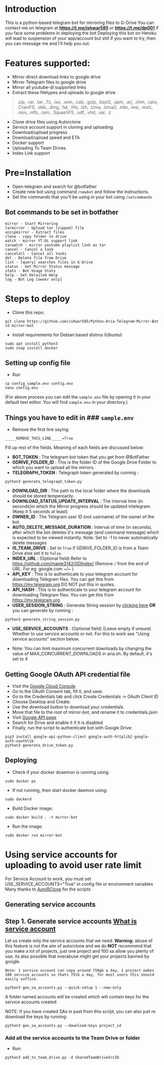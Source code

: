 

# Introduction
This is a python-based telegram bot for mirroring files to G-Drive 
You can contact me on telegram at **https://t.me/ishwar585** or **https://t.me/dp001** if you face some problems in deploying the bot
Deploying this bot on Heroku will lead to suspension of your app/account but still if you want to try, then you can message me and I'll help you out.

# Features supported:
- Mirror direct download links to google drive
- Mirror Telegram files to google drive
- Mirror all youtube-dl supported links
- Extract these filetypes and uploads to google drive
> .zip, .rar, .tar, .7z, .iso, .wim, .cab, .gzip, .bzpi2, 
> .apm, .arj, .chm, .cpio, .CramFS, .deb, .dmg, .fat, 
> .hfs, .lzh, .lzma, .lzma2, .mbr, .msi, .mslz, .nsis, 
> .ntfs, .rpm, .SquashFS, .udf, .vhd, .xar, .z
- Clone drive files using Autorclone
- Service account support in cloning and uploading
- Download/upload progress
- Download/upload speed and ETA
- Docker support
- Uploading To Team Drives.
- Index Link support

# Pre=Installation
- Open telegram and search for @botfather
- Create new bot using command ```/newbot``` and follow the instructions.
- Set the commands that you'll be using in your bot using ```/setcommands```

## Bot commands to be set in botfather

```
mirror - Start Mirroring
tarmirror - Upload tar (zipped) file
unzipmirror - Extract files
clone - copy folder to drive
watch - mirror YT-DL support link
tarwatch - mirror youtube playlist link as tar
cancel - Cancel a task
cancelall - Cancel all tasks
del - Delete file from Drive
list - [query] searches files in G-Drive
status - Get Mirror Status message
stats - Bot Usage Stats
help - Get Detailed Help
log - Bot Log [owner only]
```

# Steps to deploy

- Clone this repo:
```
git clone https://github.com/ishwar585/Python-Aria-Telegram-Mirror-Bot
cd mirror-bot
```

- Install requirements for Debian based distros (Ubuntu)
```
sudo apt install python3
sudo snap install docker 
```

## Setting up config file
- Run
```
cp config_sample.env config.env
nano config.env
```
(For above process you can edit the ```sample.env``` file by opening it in your default text editor. You will find ```sample.env``` in your directory.)  

## Things you have to edit in ### ```sample.env``` 
- Remove the first line saying:

```
_____REMOVE_THIS_LINE_____=True
```

Fill up rest of the fields. Meaning of each fields are discussed below:
- **BOT_TOKEN** : The telegram bot token that you get from @BotFather
- **GDRIVE_FOLDER_ID** : This is the folder ID of the Google Drive Folder to which you want to upload all the mirrors.
- **TELEGRAPH_TOKEN** : Telegraph token generated by running :
```
python3 generate_telegraph_token.py
```
- **DOWNLOAD_DIR** : The path to the local folder where the downloads should be stored temperoarily.
- **DOWNLOAD_STATUS_UPDATE_INTERVAL** : The interval time (in seconds)in which the Mirror progress should be updated intelegram. (Keep it 5 seconds at least)
- **OWNER_ID** : The Telegram user ID (not username) of the owner of the bot.
- **AUTO_DELETE_MESSAGE_DURATION** : Interval of time (in seconds), after which the bot deletes it's message (and command message) which is expected to be viewed instantly. Note: Set to -1 to never automatically delete messages
- **IS_TEAM_DRIVE** : Set to ```True``` if GDRIVE_FOLDER_ID is from a Team Drive else set it to ```false```.
- **INDEX_URL** : (Optional field) Refer to https://github.com/maple3142/GDIndex/ (Remove ```/``` from the end of URL. For eg: google.com ~/~ )
- **API_KEY** : This is to authenticate to your telegram account for downloading Telegram files. You can get this from https://my.telegram.org DO NOT put this in quotes.
- **API_HASH** : This is to authenticate to your telegram account for downloading Telegram files. You can get this from https://my.telegram.org
- **USER_SESSION_STRING** : Generate String session by [clicking here](https://generatestringsession.magneto261290.repl.run/) **OR** you can generate by running :
```
python3 generate_string_session.py
```
- **USE_SERVICE_ACCOUNTS** : (Optional field) (Leave empty if unsure) Whether to use service accounts or not. For this to work see "Using service accounts" section below.

- Note: You can limit maximum concurrent downloads by changing the value of MAX_CONCURRENT_DOWNLOADS in aria.sh. By default, it's set to 4
 
## Getting Google OAuth API credential file

- Visit the [Google Cloud Console](https://console.developers.google.com/apis/credentials)
- Go to the OAuth Consent tab, fill it, and save.
- Go to the Credentials tab and click Create Credentials -> OAuth Client ID
- Choose Desktop and Create.
- Use the download button to download your credentials.
- Move that file to the root of mirror-bot, and rename it to credentials.json
- Visit [Google API page](https://console.developers.google.com/apis/library)
- Search for Drive and enable it if it is disabled
- Finally, run the script to authenticate bot with Google Drive:
```
pip3 install google-api-python-client google-auth-httplib2 google-auth-oauthlib
python3 generate_drive_token.py
```
## Deploying

- Check if your docker doaemon is running using:
```
sudo docker ps
```
- If not running, then start docker daemon using:
```
sudo dockerd
```
- Build Docker image:
```
sudo docker build . -t mirror-bot
```
- Run the image:
```
sudo docker run mirror-bot
```

# Using service accounts for uploading to avoid user rate limit
For Service Account to work, you must set USE_SERVICE_ACCOUNTS="True" in config file or environment variables
Many thanks to [AutoRClone](https://github.com/xyou365/AutoRclone) for the scripts
## Generating service accounts
Step 1. Generate service accounts [What is service account](https://cloud.google.com/iam/docs/service-accounts)
---------------------------------
Let us create only the service accounts that we need. 
**Warning:** abuse of this feature is not the aim of autorclone and we do **NOT** recommend that you make a lot of projects, just one project and 100 sa allow you plenty of use, its also possible that overabuse might get your projects banned by google. 

```
Note: 1 service account can copy around 750gb a day, 1 project makes 100 service accounts so thats 75tb a day, for most users this should easily suffice. 
```

`python3 gen_sa_accounts.py --quick-setup 1 --new-only`

A folder named accounts will be created which will contain keys for the service accounts created

NOTE: If you have created SAs in past from this script, you can also just re download the keys by running:
```
python3 gen_sa_accounts.py --download-keys project_id
```

### Add all the service accounts to the Team Drive or folder
- Run:
```
python3 add_to_team_drive.py -d SharedTeamDriveSrcID
```
